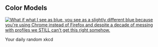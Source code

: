 ## Color Models
[![What if what *I* see as blue, *you* see as a slightly different blue because you're using Chrome instead of Firefox and despite a decade of messing with profiles we STILL can't get this right somehow.](https://imgs.xkcd.com/comics/color_models.png)](https://xkcd.com/1882/ "What if what *I* see as blue, *you* see as a slightly different blue because you're using Chrome instead of Firefox and despite a decade of messing with profiles we STILL can't get this right somehow.")

Your daily random xkcd
